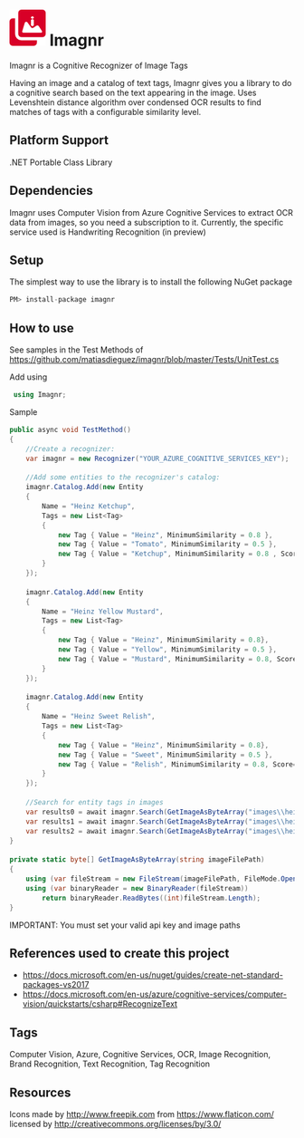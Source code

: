 # ![Logo](https://raw.githubusercontent.com/matiasdieguez/imagnr/master/icon.png) Imagnr
Imagnr is a Cognitive Recognizer of Image Tags

Having an image and a catalog of text tags, Imagnr gives you a library to do a cognitive search based on the text appearing in the image. 
Uses Levenshtein distance algorithm over condensed OCR results to find matches of tags with a configurable similarity level.

## Platform Support
.NET Portable Class Library

## Dependencies
Imagnr uses Computer Vision from Azure Cognitive Services to extract OCR data from images, so you need a subscription to it.
Currently, the specific service used is Handwriting Recognition (in preview)

## Setup
The simplest way to use the library is to install the following NuGet package 
```csharp
PM> install-package imagnr 
 ```

## How to use
See samples in the Test Methods of https://github.com/matiasdieguez/imagnr/blob/master/Tests/UnitTest.cs

 Add using 
```csharp
 using Imagnr;
 ```

 Sample
```csharp
public async void TestMethod()
{
    //Create a recognizer:
    var imagnr = new Recognizer("YOUR_AZURE_COGNITIVE_SERVICES_KEY");

    //Add some entities to the recognizer's catalog:
    imagnr.Catalog.Add(new Entity
    {
        Name = "Heinz Ketchup",
        Tags = new List<Tag>
        {
            new Tag { Value = "Heinz", MinimumSimilarity = 0.8 },
            new Tag { Value = "Tomato", MinimumSimilarity = 0.5 },
            new Tag { Value = "Ketchup", MinimumSimilarity = 0.8 , Score=10}
        }
    });

    imagnr.Catalog.Add(new Entity
    {
        Name = "Heinz Yellow Mustard",
        Tags = new List<Tag>
        {
            new Tag { Value = "Heinz", MinimumSimilarity = 0.8},
            new Tag { Value = "Yellow", MinimumSimilarity = 0.5 },
            new Tag { Value = "Mustard", MinimumSimilarity = 0.8, Score=10}
        }
    });

    imagnr.Catalog.Add(new Entity
    {
        Name = "Heinz Sweet Relish",
        Tags = new List<Tag>
        {
            new Tag { Value = "Heinz", MinimumSimilarity = 0.8},
            new Tag { Value = "Sweet", MinimumSimilarity = 0.5 },
            new Tag { Value = "Relish", MinimumSimilarity = 0.8, Score=10}
        }
    });

    //Search for entity tags in images
    var results0 = await imagnr.Search(GetImageAsByteArray("images\\heinz\\ketchup.jpg"));
    var results1 = await imagnr.Search(GetImageAsByteArray("images\\heinz\\mustard.jpg"));
    var results2 = await imagnr.Search(GetImageAsByteArray("images\\heinz\\relish.jpg"));
}

private static byte[] GetImageAsByteArray(string imageFilePath)
{
    using (var fileStream = new FileStream(imageFilePath, FileMode.Open, FileAccess.Read))
    using (var binaryReader = new BinaryReader(fileStream))
        return binaryReader.ReadBytes((int)fileStream.Length);
}

```

IMPORTANT: You must set your valid api key and image paths 

## References used to create this project
* https://docs.microsoft.com/en-us/nuget/guides/create-net-standard-packages-vs2017
* https://docs.microsoft.com/en-us/azure/cognitive-services/computer-vision/quickstarts/csharp#RecognizeText

## Tags
Computer Vision, Azure, Cognitive Services, OCR, Image Recognition, Brand Recognition, Text Recognition, Tag Recognition

## Resources
Icons made by http://www.freepik.com from https://www.flaticon.com/ licensed by http://creativecommons.org/licenses/by/3.0/ 